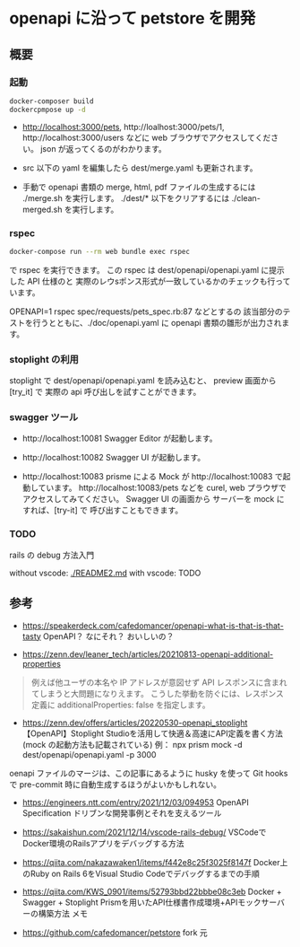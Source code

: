 # openapi に沿って petstore を開発

## 概要

### 起動

```sh
docker-composer build
dockercpmpose up -d
```

- <http://localhost:3000/pets>, http://loalhost:3000/pets/1,  http://localhost:3000/users などに web ブラウザでアクセスしてください。
json が返ってくるのがわかります。

- src 以下の yaml を編集したら dest/merge.yaml も更新されます。

- 手動で openapi 書類の merge, html, pdf ファイルの生成するには ./merge.sh を実行します。
  ./dest/* 以下をクリアするには ./clean-merged.sh を実行します。

### rspec

```sh
docker-compose run --rm web bundle exec rspec
```

で rspec を実行できます。
この rspec は dest/openapi/openapi.yaml に提示した API 仕様のと 実際のレウsポンス形式が一致しているかのチェックも行っています。

OPENAPI=1 rspec spec/requests/pets_spec.rb:87 などとするの 該当部分のテストを行うとともに、./doc/openapi.yaml に openapi 書類の雛形が出力されます。

### stoplight の利用

stoplight で dest/openapi/openapi.yaml を読み込むと、 preview 画面から [try_it] で 実際の api 呼び出しを試すことができます。
### swagger ツール

- http://localhost:10081
  Swagger Editor が起動します。

- http://localhost:10082
  Swagger UI が起動します。

- http://localhost:10083
  prisme による Mock が http://localhost:10083 で起動しています。
  http://localhost:10083/pets などを curel, web プラウザでアクセスしてみてください。
  Swagger UI の画面から サーバーを mock にすれば、[try-it] で 呼び出すこともできます。

### TODO

rails の debug 方法入門

without vscode:  [./README2.md](./README2.md)
with vscode:   TODO

## 参考

- <https://speakerdeck.com/cafedomancer/openapi-what-is-that-is-that-tasty>
  OpenAPI？ なにそれ？ おいしいの？

- <https://zenn.dev/leaner_tech/articles/20210813-openapi-additional-properties>

> 例えば他ユーザの本名や IP アドレスが意図せず API レスポンスに含まれてしまうと大問題になりえます。
こうした挙動を防ぐには、レスポンス定義に additionalProperties: false を指定します。

- <https://zenn.dev/offers/articles/20220530-openapi_stoplight>
【OpenAPI】Stoplight Studioを活用して快適＆高速にAPI定義を書く方法
 (mock の起動方法も記載されている)
 例：  npx prism mock -d dest/openapi/openapi.yaml -p 3000

oenapi ファイルのマージは、この記事にあるように husky を使って
Git hooks で pre-commit 時に自動生成するほうがよいかもしれない。

- <https://engineers.ntt.com/entry/2021/12/03/094953>
  OpenAPI Specification ドリブンな開発事例とそれを支えるツール

- <https://sakaishun.com/2021/12/14/vscode-rails-debug/>
  VSCodeでDocker環境のRailsアプリをデバッグする方法

- https://qiita.com/nakazawaken1/items/f442e8c25f3025f8147f
  Docker上のRuby on Rails 6をVisual Studio Codeでデバッグするまでの手順

- <https://qiita.com/KWS_0901/items/52793bbd22bbbe08c3eb>
  Docker + Swagger + Stoplight Prismを用いたAPI仕様書作成環境+APIモックサーバーの構築方法 メモ

- <https://github.com/cafedomancer/petstore>
  fork 元
